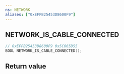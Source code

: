 ```yaml
---
ns: NETWORK
aliases: ["0xEFFB25453D8600F9"]
---
```

## NETWORK_IS_CABLE_CONNECTED

```c
// 0xEFFB25453D8600F9 0x5C065D55
BOOL NETWORK_IS_CABLE_CONNECTED();
```


## Return value
